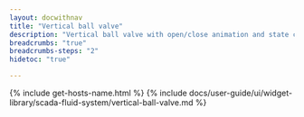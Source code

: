 ```yaml
---
layout: docwithnav
title: "Vertical ball valve"
description: "Vertical ball valve with open/close animation and state colors."
breadcrumbs: "true"
breadcrumbs-steps: "2"
hidetoc: "true"

---
```

{% include get-hosts-name.html %}
{% include docs/user-guide/ui/widget-library/scada-fluid-system/vertical-ball-valve.md %}
